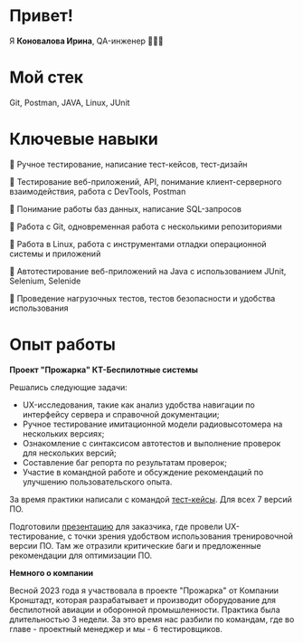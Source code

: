 # Привет! 
Я **Коновалова Ирина**, QA-инженер 🙋🏻‍♀️
# Мой стек
Git, Postman, JAVA, Linux, JUnit
# Ключевые навыки
📌 Ручное тестирование, написание тест-кейсов, тест-дизайн

📌 Тестирование веб-приложений, API, понимание клиент-серверного взаимодействия, работа с DevTools, Postman

📌 Понимание работы баз данных, написание SQL-запросов

📌 Работа с Git, одновременная работа с несколькими репозиториями

📌 Работа в Linux, работа с инструментами отладки операционной системы и приложений

📌 Автотестирование веб-приложений на Java с использованием JUnit, Selenium, Selenide

📌 Проведение нагрузочных тестов, тестов безопасности и удобства использования

# Опыт работы

**Проект "Прожарка" КТ-Беспилотные системы**

Решались следующие задачи:
- UX-исследования, такие как анализ удобства навигации по интерфейсу сервера и справочной документации;
- Ручное тестирование имитационной модели радиовысотомера на нескольких версиях;
- Ознакомление с синтаксисом автотестов и выполнение проверок для нескольких версий;
- Составление баг репорта по результатам проверок;
- Участие в командной работе и обсуждение рекомендаций по улучшению пользовательского опыта.

За время практики написали с командой [тест-кейсы](https://docs.google.com/spreadsheets/d/1VUGIcs8ETGBgDkgxqJjTo0PrfMVup-QiwPoVyBraITA/edit?usp=sharing). Для всех 7 версий ПО.

Подготовили [презентацию](https://docs.google.com/presentation/d/1sJaa4wy6c9QPZQ6AKaB4RVpz6I0iZXpib6nxxHhaaeo/edit?usp=sharing) для заказчика, где провели UX-тестирование, с точки зрения удобством использования тренировочной версии ПО. Там же отразили критические баги и предложенные рекомендации для оптимизации ПО.

**Немного о компании**

Весной 2023 года я участвовала в проекте "Прожарка" от Компании Кронштадт, которая разрабатывает и производит оборудование для беспилотной авиации и оборонной промышленности. Практика была длительностью 3 недели. За это время нас разбили по командам, где во главе - проектный менеджер и мы - 6 тестировщиков. 
